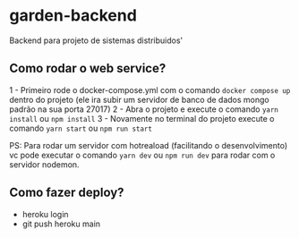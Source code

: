 # garden-backend
Backend para projeto de sistemas distribuidos'

## Como rodar o web service?

1 - Primeiro rode o docker-compose.yml com o comando `docker compose up` dentro do projeto (ele ira subir um servidor de banco de dados mongo padrão na sua porta 27017)
2 - Abra o projeto e execute o comando `yarn install` ou `npm install`
3 - Novamente no terminal do projeto execute o comando `yarn start` ou `npm run start`

PS: Para rodar um servidor com hotreaload (facilitando o desenvolvimento) vc pode executar o comando `yarn dev` ou `npm run dev` para rodar com o servidor nodemon.

## Como fazer deploy?

- heroku login
- git push heroku main